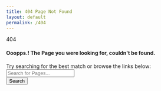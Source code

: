 ```yaml
---
title: 404 Page Not Found
layout: default
permalink: /404
---
```


<section id="content" style="margin-bottom: 0px;">

<div class="content-wrap">

<div class="container clearfix">

<div class="col_half nobottommargin">
<div class="error404 center">404</div>
</div>

<div class="col_half nobottommargin col_last">

<div class="heading-block nobottomborder">
    <h4>Ooopps.! The Page you were looking for, couldn't be found.</h4>
    <span>Try searching for the best match or browse the links below:</span>
</div>

<form action="search.html" method="get" role="form" class="nobottommargin">
    <div class="input-group input-group-lg">
        <input type="text" name="q" class="form-control" placeholder="Search for Pages...">
        <div class="input-group-append">
            <button class="btn btn-danger" type="button">Search</button>
        </div>
    </div>
</form>

<div class="col_one_third widget_links topmargin nobottommargin">
    <ul>
        <!-- <li><a href="#">Home</a></li>
        <li><a href="#">About</a></li>
        <li><a href="#">FAQs</a></li> -->
    </ul>
</div>

<div class="col_one_third widget_links topmargin nobottommargin">
    <ul>
        <!-- <li><a href="#">Shop</a></li>
        <li><a href="#">Portfolio</a></li>
        <li><a href="#">Blog</a></li> -->
    </ul>
</div>

<div class="col_one_third widget_links topmargin nobottommargin col_last">
    <ul>
        <!-- <li><a href="#">Support</a></li>
        <li><a href="#">Forums</a></li>
        <li><a href="#">Contact</a></li> -->
    </ul>
</div>

</div>

</div>

</div>

</section>